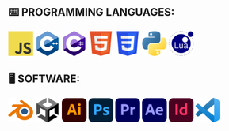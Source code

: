 ## ⌨️ PROGRAMMING LANGUAGES:
<p float="left">
    <img src="md/img/js.svg" width="50">
    <img src="md/img/cpp.svg" width="50">
    <img src="md/img/cs.svg" width="50">
    <img src="md/img/html.svg" width="50">
    <img src="md/img/css.svg" width="50">
    <img src="md/img/py.svg" width="50">
    <img src="md/img/lua.svg" width="50">
</p>

## 🖥️ SOFTWARE:
<p float="left">
    <img src="md/img/blender.svg" width="50">
    <img src="md/img/unity.svg" width="50">
    <img src="md/img/adobe_ai.svg" width="50">
    <img src="md/img/adobe_ps.svg" width="50">
    <img src="md/img/adobe_pr.svg" width="50">
    <img src="md/img/adobe_ae.svg" width="50">
    <img src="md/img/adobe_id.svg" width="50">
    <img src="md/img/vscode.svg" width="50">
</p>
